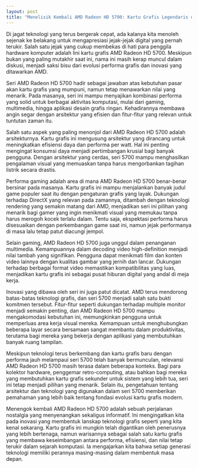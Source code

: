 ```yaml
---
layout: post
title: "Menelisik Kembali AMD Radeon HD 5700: Kartu Grafis Legendaris di Era Digital"
---
```


Di jagat teknologi yang terus bergerak cepat, ada kalanya kita menoleh sejenak ke belakang untuk mengapresiasi jejak-jejak digital yang pernah terukir. Salah satu jejak yang cukup membekas di hati para penggila hardware komputer adalah lini kartu grafis AMD Radeon HD 5700. Meskipun bukan yang paling mutakhir saat ini, nama ini masih kerap muncul dalam diskusi, menjadi saksi bisu dari evolusi performa grafis dan inovasi yang ditawarkan AMD.

Seri AMD Radeon HD 5700 hadir sebagai jawaban atas kebutuhan pasar akan kartu grafis yang mumpuni, namun tetap menawarkan nilai yang menarik. Pada masanya, seri ini mampu menyajikan kombinasi performa yang solid untuk berbagai aktivitas komputasi, mulai dari gaming, multimedia, hingga aplikasi desain grafis ringan. Kehadirannya membawa angin segar dengan arsitektur yang efisien dan fitur-fitur yang relevan untuk tuntutan zaman itu.

Salah satu aspek yang paling menonjol dari AMD Radeon HD 5700 adalah arsitekturnya. Kartu grafis ini mengusung arsitektur yang dirancang untuk meningkatkan efisiensi daya dan performa per watt. Hal ini penting mengingat konsumsi daya menjadi pertimbangan krusial bagi banyak pengguna. Dengan arsitektur yang cerdas, seri 5700 mampu menghasilkan pengalaman visual yang memuaskan tanpa harus mengorbankan tagihan listrik secara drastis.

Performa gaming adalah area di mana AMD Radeon HD 5700 benar-benar bersinar pada masanya. Kartu grafis ini mampu menjalankan banyak judul game populer saat itu dengan pengaturan grafis yang layak. Dukungan terhadap DirectX yang relevan pada zamannya, ditambah dengan teknologi rendering yang semakin matang dari AMD, menjadikan seri ini pilihan yang menarik bagi gamer yang ingin menikmati visual yang memukau tanpa harus merogoh kocek terlalu dalam. Tentu saja, ekspektasi performa harus disesuaikan dengan perkembangan game saat ini, namun jejak performanya di masa lalu tetap patut diacungi jempol.

Selain gaming, AMD Radeon HD 5700 juga unggul dalam penanganan multimedia. Kemampuannya dalam decoding video high-definition menjadi nilai tambah yang signifikan. Pengguna dapat menikmati film dan konten video lainnya dengan kualitas gambar yang jernih dan lancar. Dukungan terhadap berbagai format video memastikan kompatibilitas yang luas, menjadikan kartu grafis ini sebagai pusat hiburan digital yang andal di meja kerja.

Inovasi yang dibawa oleh seri ini juga patut dicatat. AMD terus mendorong batas-batas teknologi grafis, dan seri 5700 menjadi salah satu bukti komitmen tersebut. Fitur-fitur seperti dukungan terhadap multiple monitor menjadi semakin penting, dan AMD Radeon HD 5700 mampu mengakomodasi kebutuhan ini, memungkinkan pengguna untuk memperluas area kerja visual mereka. Kemampuan untuk menghubungkan beberapa layar secara bersamaan sangat membantu dalam produktivitas, terutama bagi mereka yang bekerja dengan aplikasi yang membutuhkan banyak ruang tampilan.

Meskipun teknologi terus berkembang dan kartu grafis baru dengan performa jauh melampaui seri 5700 telah banyak bermunculan, relevansi AMD Radeon HD 5700 masih terasa dalam beberapa konteks. Bagi para kolektor hardware, penggemar retro-computing, atau bahkan bagi mereka yang membutuhkan kartu grafis sekunder untuk sistem yang lebih tua, seri ini tetap menjadi pilihan yang menarik. Selain itu, pengetahuan tentang arsitektur dan teknologi yang digunakan dalam seri 5700 memberikan pemahaman yang lebih baik tentang fondasi evolusi kartu grafis modern.

Menengok kembali AMD Radeon HD 5700 adalah sebuah perjalanan nostalgia yang menyenangkan sekaligus informatif. Ini mengingatkan kita pada inovasi yang membentuk lanskap teknologi grafis seperti yang kita kenal sekarang. Kartu grafis ini mungkin telah digantikan oleh penerusnya yang lebih bertenaga, namun warisannya sebagai salah satu kartu grafis yang membawa keseimbangan antara performa, efisiensi, dan nilai tetap terukir dalam sejarah komputasi. Ia mengajarkan kita bahwa setiap generasi teknologi memiliki perannya masing-masing dalam membentuk masa depan.
